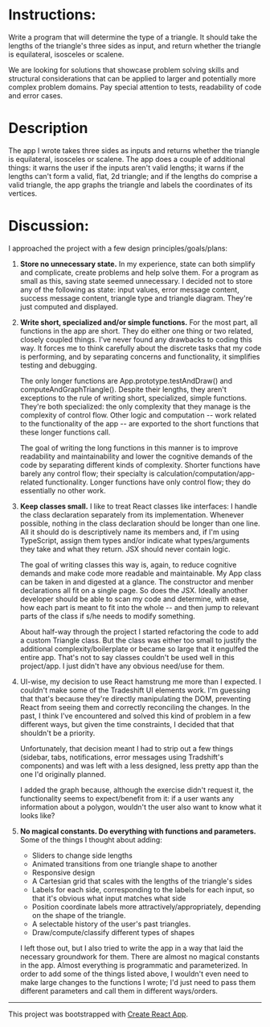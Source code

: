 # Instructions:

Write a program that will determine the type of a triangle. It should take the lengths of the triangle's three sides as input, and return whether the triangle is equilateral, isosceles or scalene.


We are looking for solutions that showcase problem solving skills and structural considerations that can be applied to larger and potentially more complex problem domains. Pay special attention to tests, readability of code and error cases.

# Description

The app I wrote takes three sides as inputs and returns whether the triangle is equilateral, isosceles or scalene. The app does a couple of additional things: it warns the user if the inputs aren't valid lengths; it warns if the lengths can't form a valid, flat, 2d triangle; and if the lengths do comprise a valid triangle, the app graphs the triangle and labels the coordinates of its vertices.

# Discussion:

I approached the project with a few design principles/goals/plans:

1. **Store no unnecessary state.** In my experience, state can both simplify and complicate, create problems and help solve them. For a program as small as this, saving state seemed unnecessary. I decided not to store any of the following as state: input values, error message content, success message content, triangle type and triangle diagram. They're just computed and displayed.

1. **Write short, specialized and/or simple functions.** For the most part, all functions in the app are short. They do either one thing or two related, closely coupled things. I've never found any drawbacks to coding this way. It forces me to think carefully about the discrete tasks that my code is performing, and by separating concerns and functionality, it simplifies testing and debugging.

    The only longer functions are App.prototype.testAndDraw() and computeAndGraphTriangle(). Despite their lengths, they aren't exceptions to the rule of writing short, specialized, simple functions. They're both specialized: the only complexity that they manage is the complexity of control flow. Other logic and computation -- work related to the functionality of the app -- are exported to the short functions that these longer functions call.

    The goal of writing the long functions in this manner is to improve readability and maintainability and lower the cognitive demands of the code by separating different kinds of complexity. Shorter functions have barely any control flow; their specialty is calculation/computation/app-related functionality. Longer functions have only control flow; they do essentially no other work.

1. **Keep classes small.** I like to treat React classes like interfaces: I handle the class declaration separately from its implementation. Whenever possible, nothing in the class declaration should be longer than one line. All it should do is descriptively name its members and, if I'm using TypeScript, assign them types and/or indicate what types/arguments they take and what they return. JSX should never contain logic.

    The goal of writing classes this way is, again, to reduce cognitive demands and make code more readable and maintainable. My App class can be taken in and digested at a glance. The constructor and menber declarations all fit on a single page. So does the JSX. Ideally another developer should be able to scan my code and determine, with ease, how each part is meant to fit into the whole -- and then jump to relevant parts of the class if s/he needs to modify something.

    About half-way through the project I started refactoring the code to add a custom Triangle class. But the class was either too small to justify the additional complexity/boilerplate or became so large that it engulfed the entire app. That's not to say classes couldn't be used well in this project/app. I just didn't have any obvious need/use for them.

1. UI-wise, my decision to use React hamstrung me more than I expected. I couldn't make some of the Tradeshift UI elements work. I'm guessing that that's because they're directly manipulating the DOM, preventing React from seeing them and correctly reconciling the changes. In the past, I think I've encountered and solved this kind of problem in a few different ways, but given the time constraints, I decided that that shouldn't be a priority.

    Unfortunately, that decision meant I had to strip out a few things (sidebar, tabs, notifications, error messages using Tradshift's components) and was left with a less designed, less pretty app than the one I'd originally planned.

    I added the graph because, although the exercise didn't request it, the functionality seems to expect/benefit from it: if a user wants any information about a polygon, wouldn't the user also want to know what it looks like?


1. **No magical constants. Do everything with functions and parameters.** Some of the things I thought about adding: 
      * Sliders to change side lengths
      * Animated transitions from one triangle shape to another
      * Responsive design
      * A Cartesian grid that scales with the lengths of the triangle's sides
      * Labels for each side, corresponding to the labels for each input, so that it's obvious what input matches what side
      * Position coordinate labels more attractively/appropriately, depending on the shape of the triangle.
      * A selectable history of the user's past triangles.
      * Draw/compute/classify different types of shapes
      
    I left those out, but I also tried to write the app in a way that laid the necessary groundwork for them. There are almost no magical constants in the app. Almost everything is programmatic and parameterized. In order to add some of the things listed above, I wouldn't even need to make large changes to the functions I wrote; I'd just need to pass them different parameters and call them in different ways/orders.


---

This project was bootstrapped with [Create React App](https://github.com/facebookincubator/create-react-app).
